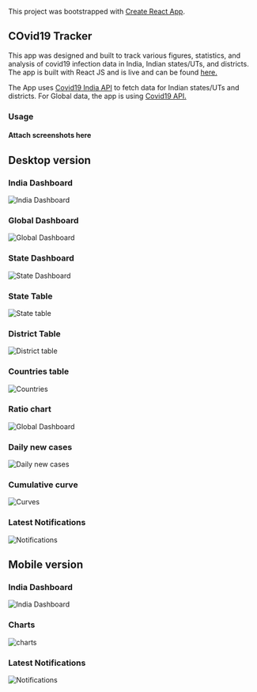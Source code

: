 This project was bootstrapped with [Create React App](https://github.com/facebook/create-react-app).

## COvid19 Tracker

This app was designed and built to track various figures, statistics, and analysis of covid19 infection data in India, Indian states/UTs, and districts. The app is built with React JS and is live and can be found [here.](http://arafat-213.github.io/covid19-tracker)

The App uses [Covid19 India API](http://api.covid19india.org) to fetch data for Indian states/UTs and districts. For Global data, the app is using [Covid19 API.](http://api.covid19.com)

### Usage

#### Attach screenshots here

## Desktop version

### India Dashboard

![India Dashboard](https://i.imgur.com/LOjM1Tw.png)

### Global Dashboard

![Global Dashboard](https://i.imgur.com/3mXZ6zL.png)

### State Dashboard

![State Dashboard](https://i.imgur.com/J0nYwPV.png)

### State Table

![State table](https://i.imgur.com/vGzpQVF.png)

### District Table

![District table](https://i.imgur.com/5chWq9L.png)

### Countries table

![Countries](https://i.imgur.com/teo3uTS.png)

### Ratio chart

![Global Dashboard](https://i.imgur.com/Of9AsQ6.png)

### Daily new cases

![Daily new cases](https://i.imgur.com/tQWXzBr.png)

### Cumulative curve

![Curves](https://i.imgur.com/cdJmECs.png)

### Latest Notifications

![Notifications](https://i.imgur.com/zQ189Pa.png)

## Mobile version

### India Dashboard

![India Dashboard](https://i.imgur.com/fqhj4AG.png)

### Charts

![charts](https://i.imgur.com/15sR2Hn.png)

### Latest Notifications

![Notifications](https://i.imgur.com/fnJGep5.png)
